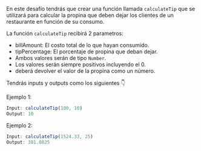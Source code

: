 En este desafío tendrás que crear una función llamada `calculateTip` que se utilizará para calcular la propina que deben dejar los clientes de un restaurante en función de su consumo.

La función `calculateTip` recibirá 2 parametros:
- billAmount: El costo total de lo que hayan consumido.
- tipPercentage: El porcentaje de propina que deban dejar.
- Ambos valores serán de tipo `Number`.
- Los valores serán siempre positivos incluyendo el 0.
- deberá devolver el valor de la propina como un número.

Tendrás inputs y outputs como los siguientes 👇

Ejemplo 1:

```js
Input: calculateTip(100, 10)
Output: 10
```

Ejemplo 2:

```js
Input: calculateTip(1524.33, 25)
Output: 381.0825
```